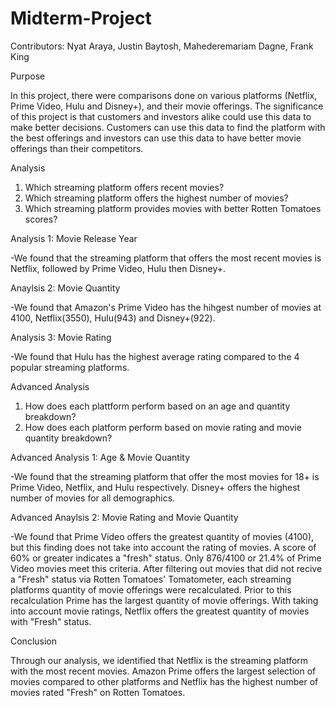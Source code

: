 # Midterm-Project

Contributors: Nyat Araya, Justin Baytosh, Mahederemariam Dagne, Frank King


Purpose

In this project, there were comparisons done on various platforms (Netflix, Prime Video, Hulu and Disney+), and their movie offerings. The significance of this project is that 
customers and investors alike could use this data to make better decisions. Customers can use this data to find the platform with the best offerings and investors can use 
this data to have better movie offerings than their competitors.


Analysis 

1. Which streaming platform offers recent movies?
2. Which streaming platform offers the highest number of movies?
3. Which streaming platform provides movies with better Rotten Tomatoes scores?


Analysis 1: Movie Release Year

-We found that the streaming platform that offers the most recent movies is Netflix, followed by Prime Video, Hulu then Disney+.


Anaylsis 2: Movie Quantity 

-We found that Amazon's Prime Video has the hihgest number of movies at 4100, Netflix(3550), Hulu(943) and Disney+(922).


Analysis 3: Movie Rating

-We found that Hulu has the highest average rating compared to the 4 popular streaming platforms. 



Advanced Analysis

1. How does each plattform perform based on an age and quantity breakdown? 
2. How does each platform perform based on movie rating and movie quantity breakdown?
 

Advanced Analysis 1: Age & Movie Quantity

-We found that the streaming platform that offer the most movies for 18+ is Prime Video, Netflix, and Hulu respectively. Disney+ offers the highest number of movies for 
 all demographics. 


Advanced Anaylsis 2: Movie Rating and Movie Quantity

-We found that Prime Video offers the greatest quantity of movies (4100), but this finding does not take into account the rating of movies. A score of 60% or greater indicates
 a "fresh" status. Only 876/4100 or 21.4% of Prime Video movies meet this criteria. After filtering out movies that did not recive a "Fresh" status via Rotten Tomatoes' 
 Tomatometer, each streaming platforms quantity of movie offerings were recalculated. Prior to this recalculation Prime has the largest quantity of movie offerings. With taking 
 into account movie ratings, Netflix offers the greatest quantity of movies with "Fresh" status.




Conclusion

Through our analysis, we identified that Netflix is the streaming platform with the most recent movies. Amazon Prime offers the largest selection of movies compared to 
other platforms and Netflix has the highest number of movies rated "Fresh" on Rotten Tomatoes.

